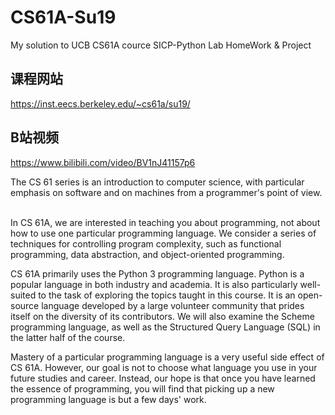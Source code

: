 # CS61A-Su19
My solution to UCB CS61A cource SICP-Python Lab HomeWork &amp; Project

## 课程网站
https://inst.eecs.berkeley.edu/~cs61a/su19/

## B站视频
https://www.bilibili.com/video/BV1nJ41157p6

The CS 61 series is an introduction to computer science, with particular emphasis on software and on machines from a programmer's point of view.  

In CS 61A, we are interested in teaching you about programming, not about how to use one particular programming language. We consider a series of techniques for controlling program complexity, such as functional programming, data abstraction, and object-oriented programming. 

CS 61A primarily uses the Python 3 programming language. Python is a popular language in both industry and academia. It is also particularly well-suited to the task of exploring the topics taught in this course. It is an open-source language developed by a large volunteer community that prides itself on the diversity of its contributors. We will also examine the Scheme programming language, as well as the Structured Query Language (SQL) in the latter half of the course.  

Mastery of a particular programming language is a very useful side effect of CS 61A. However, our goal is not to choose what language you use in your future studies and career. Instead, our hope is that once you have learned the essence of programming, you will find that picking up a new programming language is but a few days' work.

